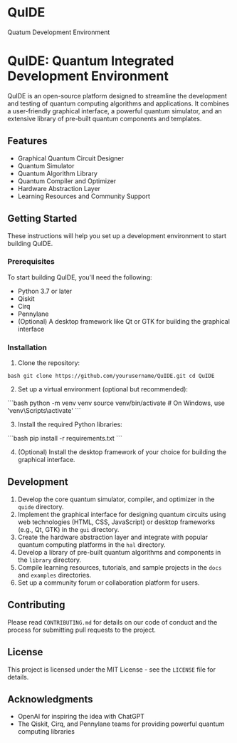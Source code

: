 # QuIDE
Quatum Development Environment

# QuIDE: Quantum Integrated Development Environment

QuIDE is an open-source platform designed to streamline the development and testing of quantum computing algorithms and applications. It combines a user-friendly graphical interface, a powerful quantum simulator, and an extensive library of pre-built quantum components and templates.

## Features

- Graphical Quantum Circuit Designer
- Quantum Simulator
- Quantum Algorithm Library
- Quantum Compiler and Optimizer
- Hardware Abstraction Layer
- Learning Resources and Community Support

## Getting Started

These instructions will help you set up a development environment to start building QuIDE.

### Prerequisites

To start building QuIDE, you'll need the following:

- Python 3.7 or later
- Qiskit
- Cirq
- Pennylane
- (Optional) A desktop framework like Qt or GTK for building the graphical interface

### Installation

1. Clone the repository:

`bash
git clone https://github.com/yourusername/QuIDE.git
cd QuIDE
`

2. Set up a virtual environment (optional but recommended):

\```bash
python -m venv venv
source venv/bin/activate  # On Windows, use 'venv\Scripts\activate'
\```

3. Install the required Python libraries:

\```bash
pip install -r requirements.txt
\```

4. (Optional) Install the desktop framework of your choice for building the graphical interface.

## Development

1. Develop the core quantum simulator, compiler, and optimizer in the `quide` directory.
2. Implement the graphical interface for designing quantum circuits using web technologies (HTML, CSS, JavaScript) or desktop frameworks (e.g., Qt, GTK) in the `gui` directory.
3. Create the hardware abstraction layer and integrate with popular quantum computing platforms in the `hal` directory.
4. Develop a library of pre-built quantum algorithms and components in the `library` directory.
5. Compile learning resources, tutorials, and sample projects in the `docs` and `examples` directories.
6. Set up a community forum or collaboration platform for users.

## Contributing

Please read `CONTRIBUTING.md` for details on our code of conduct and the process for submitting pull requests to the project.

## License

This project is licensed under the MIT License - see the `LICENSE` file for details.

## Acknowledgments

- OpenAI for inspiring the idea with ChatGPT
- The Qiskit, Cirq, and Pennylane teams for providing powerful quantum computing libraries

